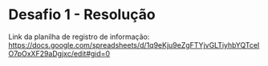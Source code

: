# Desafio 1 - Resolução

Link da planilha de registro de informação: https://docs.google.com/spreadsheets/d/1q9eKju9eZgFTYjvGLTiyhbYQTceIO7pOxXF29aDgjxc/edit#gid=0
